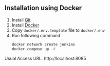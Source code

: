 Installation using Docker
------------

1. Install [Git](https://git-scm.com/downloads)
2. Install [Docker](https://docker.com)
4. Copy `docker/.env.template` file to `docker/.env`
6. Run following command
    ```bash
   docker network create jenkins
   docker-compose up -d
    ```   
Usual Access URL: http://localhost:8085
